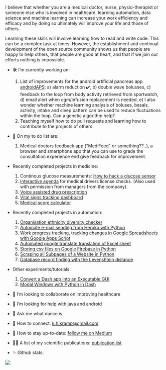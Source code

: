 I believe that whether you are a medical doctor, nurse, physio-therapist or someone else who is involved in healthcare, learning automation, data science and machine learning can increase your work efficiency and efficacy and by doing so ultimately will improve your life and those of others. 

Learning these skills will involve learning how to read and write code. This can be a complex task at times. However, the establishment and continual development of the open source community shows us that people are happy to help others, that people are good at heart, and that if we join our efforts nothing is impossible. 

- 🛠️  I’m currently working on:
  1) List of improvements for the android artificial pancreas app [androidAPS](https://github.com/nightscout/AndroidAPS): a) alarm reduction :heavy_check_mark:, b) double wave bolusses, c) feedback to the loop from body activity retrieved from sportwatch, d) email alert when cgm/infusion replacement is needed, e) I also wonder whether machine learning analysis of boluses, basals, activity, intake and sleep pattern can be used to reduce fluctuations within the loop. Can a genetic algorithm help? 
  2) Teaching myself how to do pull requests and learning how to contribute to the projects of others. 

- 📕 On my to do list are: 
  1) Medical doctors feedback app ("MediFeed" or something??..), a browser and smartphone app that you can use to grade the consultation experience end give feedback for improvement.

- Recently completed projects in medicine:
  1) Continous glucose measurements: [How to hack a glucose sensor](https://towardsdatascience.com/how-to-hack-a-glucose-sensor-ebaaf2238170)
  2) [Interactive agenda](https://github.com/KelvinKramp/ConsultationSchedulingApp) for medical drivers license checks. (Also used with permission from managers from the company). 
  3) [Voice assisted drug prescription](https://github.com/KelvinKramp/voice-assisted-drug-prescription)
  4) [Vital signs tracking dashboard](https://github.com/KelvinKramp/vital-signs-Dash-python)
  5) [Medical score calculator](https://github.com/KelvinKramp/OPS-calculator)

- Recently completed projects in automation:
  1) [Organisation ethnicity diversity checker](https://github.com/KelvinKramp/ethnicity-detector)
  2) [Automate e-mail sending from Heroku with Python](https://k-h-kramp.medium.com/automate-e-mail-sending-from-heroku-with-python-a7543ea8a0b6)
  3) [Work progress tracking, tracking changes in Google Spreadsheets with Google Apps Script](https://k-h-kramp.medium.com/automated-work-progress-tracking-88f4fde1acaf)
  4) [Automated google translate translation of Excel sheet](https://gist.github.com/KelvinKramp/c1baf72f409301156d4aa309b27f242f)
  5) [Storing csv files on Google Firebase in Python](https://github.com/KelvinKramp/DeGiro-cloud-csv-storage)
  6) [Scraping all Subpages of a Website in Python](https://python.plainenglish.io/scraping-the-subpages-on-a-website-ea2d4e3db113)
  7) [Database record finding with the Levenshtein distance](https://k-h-kramp.medium.com/finding-an-electronic-health-record-in-a-healthcare-database-79ab16f2715c)

- Other experiments/tutorials:
  1) [Convert a Dash app into an Executable GUI](https://python.plainenglish.io/how-to-convert-your-dash-app-into-an-executable-gui-b1d4271a8fa7)
  2) [Modal Windows with Python in Dash](https://python.plainenglish.io/how-to-create-a-model-window-in-dash-4ab1c8e234d3)

- :hospital: I’m looking to collaborate on improving healthcare
- :mag_right: I’m looking for help with java and android
- 💬 Ask me what dance is
- 🔗 How to connect: k.h.kramp@gmail.com
- :newspaper: How to stay up-to-date: [follow me on Medium](https://k-h-kramp.medium.com/)
- 👨‍💻 A list of my scientific publications: [publication list](https://github.com/KelvinKramp/Publications) 
- ✨ Github stats: 
<img src="https://github-readme-stats.vercel.app/api?username=KelvinKramp&&show_icons=true&title_color=ffffff&icon_color=bb2acf&text_color=daf7dc&bg_color=151515">
